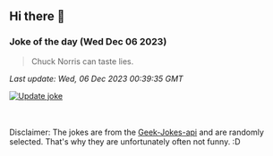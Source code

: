 ## Hi there 👋

### Joke of the day (Wed Dec 06 2023)
<!-- joke -->
>Chuck Norris can taste lies.
<!-- /joke -->

*Last update: Wed, 06 Dec 2023 00:39:35 GMT*

[![Update joke](https://github.com/nclskfm/nclskfm/actions/workflows/joke.yml/badge.svg)](https://github.com/nclskfm/nclskfm/actions/workflows/joke.yml)

<br><br>
Disclaimer: The jokes are from the [Geek-Jokes-api](https://github.com/sameerkumar18/geek-joke-api) and are randomly selected. That's why they are unfortunately often not funny. :D

